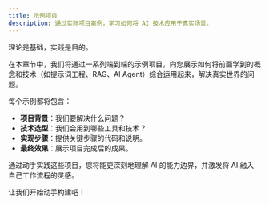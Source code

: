 ```yaml
---
title: 示例项目
description: 通过实际项目案例，学习如何将 AI 技术应用于真实场景。
---
```


理论是基础，实践是目的。

在本章节中，我们将通过一系列端到端的示例项目，向您展示如何将前面学到的概念和技术（如提示词工程、RAG、AI Agent）综合运用起来，解决真实世界的问题。

每个示例都将包含：

-   **项目背景**：我们要解决什么问题？
-   **技术选型**：我们会用到哪些工具和技术？
-   **实现步骤**：提供关键步骤的代码和说明。
-   **最终效果**：展示项目完成后的成果。

通过动手实践这些项目，您将能更深刻地理解 AI 的能力边界，并激发将 AI 融入自己工作流程的灵感。

让我们开始动手构建吧！
